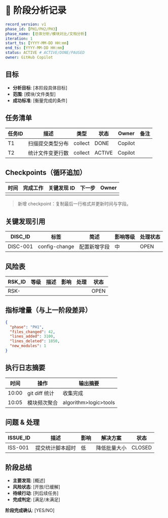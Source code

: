 # 📝 阶段分析记录

```yaml
record_version: v1
phase_id: [PH1/PH2/PH3]
phase_name: [总体分析/模块对比/文档分析]
iteration: 1
start_ts: [YYYY-MM-DD HH:mm]
end_ts: [YYYY-MM-DD HH:mm]
status: ACTIVE # ACTIVE/DONE/PAUSED
owner: GitHub Copilot
```

## 目标

- **分析目标**: [本阶段具体目标]
- **范围**: [模块/文件类型]
- **成功标准**: [衡量完成的条件]

## 任务清单

| 任务ID | 描述 | 类型 | 状态 | Owner | 备注 |
|--------|------|------|------|-------|------|
| T1 | 扫描提交类型分布 | collect | DONE | Copilot |  |
| T2 | 统计文件变更行数 | collect | ACTIVE | Copilot |  |

## Checkpoints（循环追加）

| 时间 | 完成工作 | 关键发现 ID | 下一步 | Owner |
|------|----------|-------------|--------|-------|
|  |  |  |  |  |

> 新增 checkpoint：复制最后一行格式并更新时间与字段。

## 关键发现引用

| DISC_ID | 标签 | 简述 | 影响等级 | 处理状态 |
|---------|------|------|----------|----------|
| DISC-001 | config-change | 配置新增字段 | 中 | OPEN |

## 风险表

| RSK_ID | 等级 | 描述 | 影响 | 处理 | 状态 |
|--------|------|------|------|------|------|
| RSK- |  |  |  |  | OPEN |

## 指标增量（与上一阶段差异）

```json
{
  "phase": "PH1",
  "files_changed": 42,
  "lines_added": 3100,
  "lines_deleted": 1850,
  "new_modules": 1
}
```

## 执行日志摘要

| 时间 | 操作 | 输出摘要 |
|------|------|----------|
| 10:00 | git diff 统计 | 收集完成 |
| 10:05 | 模块频次聚合 | algorithm>logic>tools |

## 问题 & 处理

| ISSUE_ID | 描述 | 影响 | 解决方案 | 状态 |
|----------|------|------|----------|------|
| ISS-001 | 提交统计脚本超时 | 低 | 降低批量大小 | CLOSED |

## 阶段总结

- **主要发现**: [概述]
- **风险状态**: [开放/已缓解]
- **待续行动**: [列后续任务]
- **完成判定**: [满足/未满足]

**阶段完成确认**: [YES/NO]

